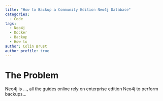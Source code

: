 ```yaml
---
title: "How to Backup a Community Edition Neo4j Database"
categories:
  - Code
tags:
  - Neo4j
  - Docker
  - Backup
  - How to
author: Colin Brust
author_profile: true
---
```


# The Problem
Neo4j is ..., all the guides online rely on enterprise edition Neo4j to perform backups...
